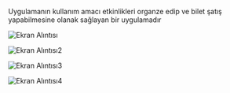 Uygulamanın kullanım amacı etkinlikleri organze edip ve bilet şatış yapabilmesine olanak sağlayan bir uygulamadır

![Ekran Alıntısı](https://github.com/YusufSural/EtkinlikveBiletSatis-13/assets/84929731/8868e81f-c068-41fc-9cfd-a1c8b09249f0)

![Ekran Alıntısı2](https://github.com/YusufSural/EtkinlikveBiletSatis-13/assets/84929731/874529f9-a78c-4632-855f-9160172aaf05)

![Ekran Alıntısı3](https://github.com/YusufSural/EtkinlikveBiletSatis-13/assets/84929731/5d4b95b5-9401-4aa9-ad9b-47d32f701939)

![Ekran Alıntısı4](https://github.com/YusufSural/EtkinlikveBiletSatis-13/assets/84929731/a4619296-696e-4ede-98aa-32533566da4f)
